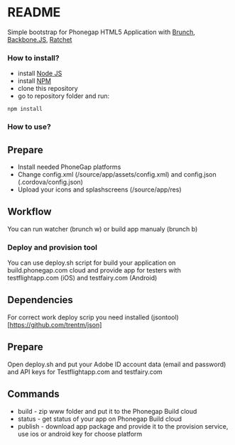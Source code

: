 # README #

Simple bootstrap for Phonegap HTML5 Application with [Brunch](http://brunch.io), [Backbone.JS](http://backbonejs.org), [Ratchet](http://goratchet.com/)

### How to install? ###

* install [Node JS](http://nodejs.org/)
* install [NPM](https://github.com/npm/npm)
* clone this repository
* go to repository folder and run:

```
npm install
```

### How to use? ###

## Prepare ##

* Install needed PhoneGap platforms
* Change config.xml (/source/app/assets/config.xml) and config.json (.cordova/config.json)
* Upload your icons and splashscreens (/source/app/res)

## Workflow ##

You can run watcher (brunch w) or build app manualy (brunch b)

### Deploy and provision tool ###

You can use deploy.sh script for build your application on build.phonegap.com cloud and provide app for testers with testflightapp.com (iOS) and testfairy.com (Android)

## Dependencies ##
For correct work deploy scrip you need installed (jsontool)[https://github.com/trentm/json]

## Prepare ##

Open deploy.sh and put your Adobe ID account data (email and password) and API keys for Testflightapp.com and testfairy.com

## Commands ##

* build - zip www folder and put it to the Phonegap Build cloud
* status - get status of your app on Phonegap Build cloud
* publish - download app package and provide it to the provision service, use ios or android key for choose platform